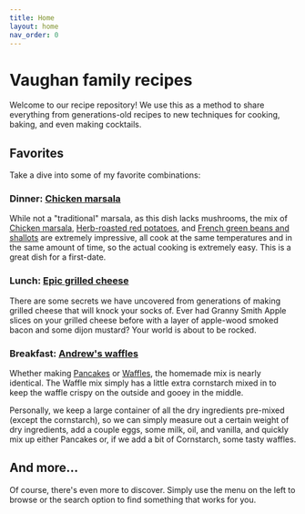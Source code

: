 ```yaml
---
title: Home
layout: home
nav_order: 0
---
```


# Vaughan family recipes

Welcome to our recipe repository! We use this as a method to share everything from generations-old recipes to new
techniques for cooking, baking, and even making cocktails.

## Favorites

Take a dive into some of my favorite combinations:

### Dinner: [Chicken marsala](cooking/dinner/chicken-marsala-no-mushrooms.md)

While not a "traditional" marsala, as this dish lacks mushrooms, the mix of
[Chicken marsala](cooking/dinner/chicken-marsala-no-mushrooms.md),
[Herb-roasted red potatoes](cooking/sides/herb-roasted-red-potatoes.md), and
[French green beans and shallots](cooking/sides/french-green-beans-and-shallots.md) are extremely impressive, all cook
at the same temperatures and in the same amount of time, so the actual cooking is extremely easy. This is a great dish
for a first-date.

### Lunch: [Epic grilled cheese](cooking/lunch/epic-grilled-cheese.md)

There are some secrets we have uncovered from generations of making grilled cheese that will knock your socks of. Ever
had Granny Smith Apple slices on your grilled cheese before with a layer of apple-wood smoked bacon and some dijon
mustard? Your world is about to be rocked.

### Breakfast: [Andrew's waffles](cooking/breakfast/waffles.md)

Whether making [Pancakes](cooking/breakfast/pancakes.md) or [Waffles](cooking/breakfast/waffles.md), the homemade mix is
nearly identical. The Waffle mix simply has a little extra cornstarch mixed in to keep the waffle crispy on the outside
and gooey in the middle.

Personally, we keep a large container of all the dry ingredients pre-mixed (except the cornstarch), so we can simply
measure out a certain weight of dry ingredients, add a couple eggs, some milk, oil, and vanilla, and quickly mix up
either Pancakes or, if we add a bit of Cornstarch, some tasty waffles.

## And more...

Of course, there's even more to discover. Simply use the menu on the left to browse or the search option to find
something that works for you.
